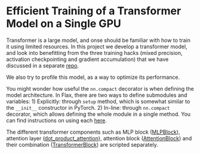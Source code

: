 # Efficient Training of a  Transformer Model on a Single GPU

Transformer is a large model, and onse should be familiar with how to train it using limited resources. In this project we develop a transformer model, and look into benefitting from the three training hacks (mixed precision, activation checkpointing and gradient accumulation) that we have discussed in a separate [repo](../single-gpu-training-hacks/).

We also try to profile this model, as a way to optimize its performance.

You might wonder how useful the `nn.compact` decorator is when defining the model architecture. In Flax, there are two ways to define submodules and variables: 1) Explicitly: through `setup` method, which is somewhat similar to the `__init__` constructor in PyTorch. 2) In-line: through `nn.compact` decorator, which allows defining the whole module in a single method. You can find instructions on using each [here](https://flax-linen.readthedocs.io/en/latest/guides/flax_fundamentals/setup_or_nncompact.html).

The different transformer components such as MLP block ([MLPBlock](jax/model.py#L9)), attention layer ([dot_product_attention](jax/model.py#L32)), attention block ([AttentionBlock](jax/model.py#L53)) and their combination ([TransformerBlock](jax/model.py#L85)) are scripted separately.



